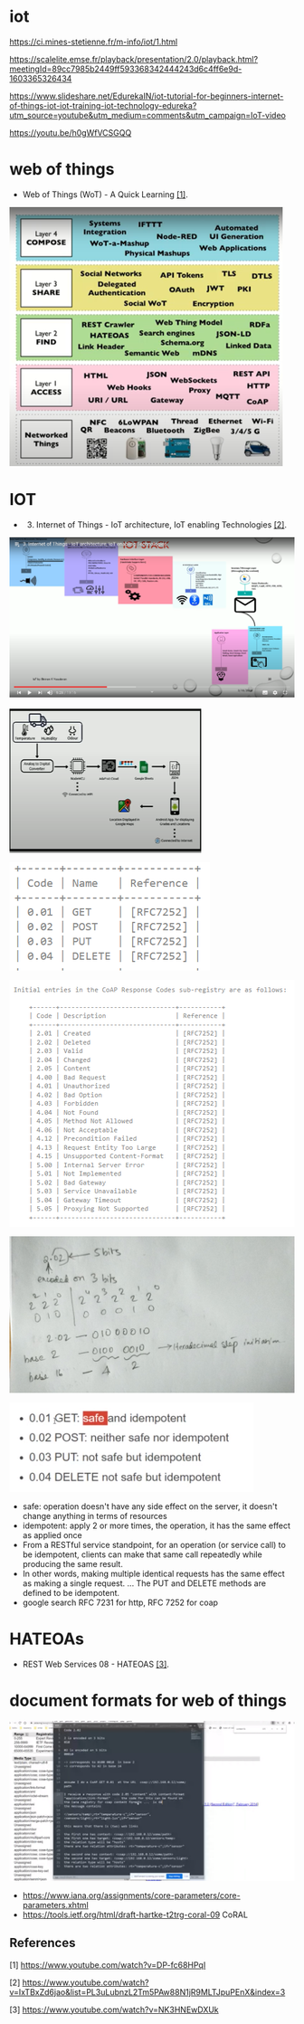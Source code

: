 # iot

https://ci.mines-stetienne.fr/m-info/iot/1.html

https://scalelite.emse.fr/playback/presentation/2.0/playback.html?meetingId=89cc7985b2449ff593368342444243d6c4ff6e9d-1603365326434

https://www.slideshare.net/EdurekaIN/iot-tutorial-for-beginners-internet-of-things-iot-iot-training-iot-technology-edureka?utm_source=youtube&utm_medium=comments&utm_campaign=IoT-video

https://youtu.be/h0gWfVCSGQQ

# web of things

- Web of Things (WoT) - A Quick Learning [[1]](#1).

![IOT](https://github.com/anindameister/IOT/blob/main/snaps/26.PNG)

# IOT 



- 3. Internet of Things - IoT architecture, IoT enabling Technologies [[2]](#2).


![IOT](https://github.com/anindameister/IOT/blob/main/snaps/27.png)

![IOT](https://github.com/anindameister/IOT/blob/main/snaps/28.PNG)

![IOT](https://github.com/anindameister/IOT/blob/main/snaps/29.PNG)

![IOT](https://github.com/anindameister/IOT/blob/main/snaps/30.PNG)

![IOT](https://github.com/anindameister/IOT/blob/main/snaps/31.PNG)

![IOT](https://github.com/anindameister/IOT/blob/main/snaps/32.PNG)

- safe: operation doesn't have any side effect on the server, it doesn't change anything in terms of resources 
- idempotent: apply 2 or more times, the operation, it has the same effect as applied once
- From a RESTful service standpoint, for an operation (or service call) to be idempotent, clients can make that same call repeatedly while producing the same result. 
- In other words, making multiple identical requests has the same effect as making a single request. ... The PUT and DELETE methods are defined to be idempotent.
- google search RFC 7231 for http, RFC 7252 for coap

# HATEOAs

- REST Web Services 08 - HATEOAS  [[3]](#3).

# document formats for web of things

![IOT](https://github.com/anindameister/IOT/blob/main/snaps/33.PNG)

- https://www.iana.org/assignments/core-parameters/core-parameters.xhtml
- https://tools.ietf.org/html/draft-hartke-t2trg-coral-09 CoRAL


## References
<a id="1">[1]</a> 
https://www.youtube.com/watch?v=DP-fc68HPqI

<a id="2">[2]</a>
https://www.youtube.com/watch?v=IxTBxZd6jao&list=PL3uLubnzL2Tm5PAw88N1jR9MLTJpuPEnX&index=3

<a id="3">[3]</a>
https://www.youtube.com/watch?v=NK3HNEwDXUk